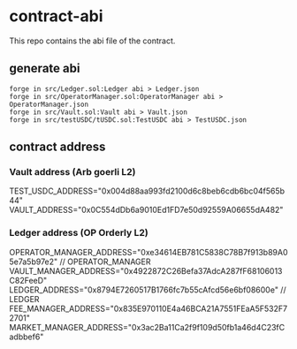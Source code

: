 # contract-abi
This repo contains the abi file of the contract.

## generate abi
```
forge in src/Ledger.sol:Ledger abi > Ledger.json
forge in src/OperatorManager.sol:OperatorManager abi > OperatorManager.json
forge in src/Vault.sol:Vault abi > Vault.json
forge in src/testUSDC/tUSDC.sol:TestUSDC abi > TestUSDC.json
```

## contract address

### Vault address (Arb goerli L2)

TEST_USDC_ADDRESS="0x004d88aa993fd2100d6c8beb6cdb6bc04f565b44"
VAULT_ADDRESS="0x0C554dDb6a9010Ed1FD7e50d92559A06655dA482"

### Ledger address (OP Orderly L2)

OPERATOR_MANAGER_ADDRESS="0xe34614EB781C5838C78B7f913b89A05e7a5b97e2" // OPERATOR_MANAGER
VAULT_MANAGER_ADDRESS="0x4922872C26Befa37AdcA287fF68106013C82FeeD"
LEDGER_ADDRESS="0x8794E7260517B1766fc7b55cAfcd56e6bf08600e" // LEDGER
FEE_MANAGER_ADDRESS="0x835E970110E4a46BCA21A7551FEaA5F532F72701"
MARKET_MANAGER_ADDRESS="0x3ac2Ba11Ca2f9f109d50fb1a46d4C23fCadbbef6"